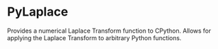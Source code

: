 # PyLaplace
Provides a numerical Laplace Transform function to CPython.  Allows for applying the Laplace Transform to arbitrary Python functions.
